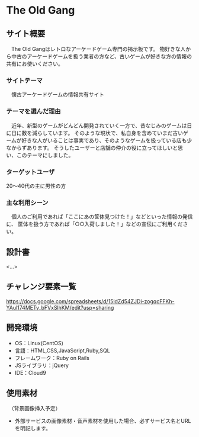 # The Old Gang


## サイト概要

　The Old Gangはレトロなアーケードゲーム専門の掲示板です。
物好きな人から中古のアーケードゲームを扱う業者の方など、古いゲームが好きな方の情報の共有にお使いください。


### サイトテーマ

　懐古アーケードゲームの情報共有サイト


### テーマを選んだ理由

　近年、新型のゲームがどんどん開発されていく一方で、昔なじみのゲームは日に日に数を減らしています。
そのような現状で、私自身を含めていまだ古いゲームが好きな人がいることは事実であり、そのようなゲームを扱っている店も少なからずあります。
そうしたユーザーと店舗の仲介の役に立ってほしいと思い、このテーマにしました。


### ターゲットユーザ
 
20～40代の主に男性の方


### 主な利用シーン

　個人のご利用であれば「ここにあの筐体見つけた！」などといった情報の発信に、
筐体を扱う方であれば「○○入荷しました！」などの宣伝にご利用ください。


## 設計書

<...>


## チャレンジ要素一覧

https://docs.google.com/spreadsheets/d/15ldZd54ZJDi-zogqcFFKh-YAul174METv_bFVxSlhKM/edit?usp=sharing


## 開発環境

- OS：Linux(CentOS)
- 言語：HTML,CSS,JavaScript,Ruby,SQL
- フレームワーク：Ruby on Rails
- JSライブラリ：jQuery
- IDE：Cloud9


## 使用素材
　（背景画像挿入予定）
- 外部サービスの画像素材・音声素材を使用した場合、必ずサービス名とURLを明記します。
